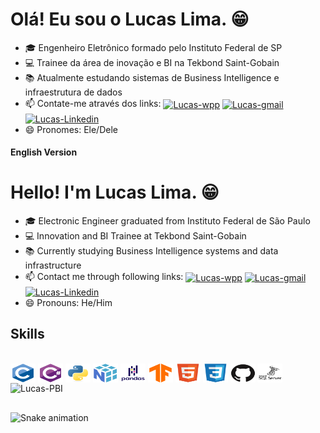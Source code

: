 # Olá! Eu sou o Lucas Lima. 😁 
- 🎓 Engenheiro Eletrônico formado pelo Instituto Federal de SP
- 💻 Trainee da área de inovação e BI na Tekbond Saint-Gobain
- 📚 Atualmente estudando sistemas de Business Intelligence e infraestrutura de dados
- 📫 Contate-me através dos links: 
  <a href="https://api.whatsapp.com/send?phone=5511982833174" target="_blank"><img align="center" alt="Lucas-wpp" height="30" width="30" src="https://cdn-icons-png.flaticon.com/512/220/220236.png"></a>
  <a href = "mailto:lucaslima.eng2311@gmail.com"><img align="center" alt="Lucas-gmail" height="30" width="30" src="https://img.icons8.com/external-justicon-flat-justicon/344/external-gmail-social-media-justicon-flat-justicon.png"></a>
  <a href="https://www.linkedin.com/in/lucas-da-silva-lima-454236191" target="_blank"><img align="center" alt="Lucas-Linkedin" height="30" width="40" src="https://cdn.jsdelivr.net/gh/devicons/devicon/icons/linkedin/linkedin-original.svg"></a>
- 😄 Pronomes: Ele/Dele

#### English Version
# Hello! I'm Lucas Lima. 😁
- 🎓 Electronic Engineer graduated from Instituto Federal de São Paulo
- 💻 Innovation and BI Trainee at Tekbond Saint-Gobain
- 📚 Currently studying Business Intelligence systems and data infrastructure
- 📫 Contact me through following links: 
  <a href="https://api.whatsapp.com/send?phone=5511982833174" target="_blank"><img align="center" alt="Lucas-wpp" height="30" width="30" src="https://cdn-icons-png.flaticon.com/512/220/220236.png"></a>
  <a href = "mailto:lucaslima.eng2311@gmail.com"><img align="center" alt="Lucas-gmail" height="30" width="30" src="https://img.icons8.com/external-justicon-flat-justicon/344/external-gmail-social-media-justicon-flat-justicon.png"></a>
  <a href="https://www.linkedin.com/in/lucas-da-silva-lima-454236191" target="_blank"><img align="center" alt="Lucas-Linkedin" height="30" width="40" src="https://cdn.jsdelivr.net/gh/devicons/devicon/icons/linkedin/linkedin-original.svg"></a>
- 😄 Pronouns: He/Him

## Skills

<div style="display: inline_block"><br>
  <img align="center" alt="Lucas-C" height="30" width="40" src="https://github.com/devicons/devicon/blob/master/icons/c/c-original.svg">
  <img align="center" alt="Lucas-Csharp" height="30" width="40" src="https://github.com/devicons/devicon/blob/master/icons/csharp/csharp-original.svg">
  <img align="center" alt="Lucas-Python" height="30" width="40" src="https://raw.githubusercontent.com/devicons/devicon/master/icons/python/python-original.svg">
  <img align="center" alt="Lucas-Numpy" height="30" width="40" src="https://github.com/devicons/devicon/blob/master/icons/numpy/numpy-original.svg">
  <img align="center" alt="Lucas-Pandas" height="30" width="40" src="https://github.com/devicons/devicon/blob/master/icons/pandas/pandas-original-wordmark.svg">
  <img align="center" alt="Lucas-TensorFlow" height="30" width="40" src="https://github.com/devicons/devicon/blob/master/icons/tensorflow/tensorflow-original.svg">
  <img align="center" alt="Lucas-HTML" height="30" width="40" src="https://raw.githubusercontent.com/devicons/devicon/master/icons/html5/html5-original.svg">
  <img align="center" alt="Lucas-CSS" height="30" width="40" src="https://raw.githubusercontent.com/devicons/devicon/master/icons/css3/css3-original.svg">
  <img align="center" alt="Lucas-GitHub" height="30" width="40" src="https://github.com/devicons/devicon/blob/master/icons/github/github-original.svg">
  <img align="center" alt="Lucas-Sql" height="30" width="40" src="https://github.com/devicons/devicon/blob/master/icons/microsoftsqlserver/microsoftsqlserver-plain-wordmark.svg">
  <img align="center" alt="Lucas-PBI" height="30" width="40" src="https://github.com/microsoft/PowerBI-Icons/blob/main/SVG/PowerBI.svg">
</div>

##
![Snake animation](https://github.com/LucasLima-py/LucasLima-py/blob/output/github-contribution-grid-snake.svg)
